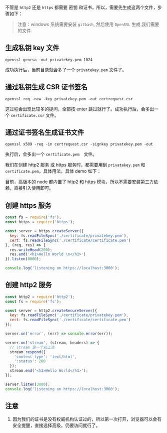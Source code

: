 不管是 `http2` 还是 `https` 都需要 密钥 和证书，所以，需要先生成这两个文件，步骤如下：

> 注意：windows 系统需要安装 `gitbash`, 然后使用 `OpenSSL` 生成 我们需要的文件.

## 生成私钥 key 文件

```shell
openssl genrsa -out privatekey.pem 1024
```
成功执行后，当前目录就会多了一个 `privatekey.pem` 文件了。

## 通过私钥生成 CSR 证书签名
```shell
openssl req -new -key privatekey.pem -out certrequest.csr
```
这过程会出现比较多的提问，全部按 enter 跳过就行了。成功执行后，会多出一个 `certificate.csr` 文件。

## 通过证书签名生成证书文件
```shell
openssl x509 -req -in certrequest.csr -signkey privatekey.pem -out
```
执行后，会多出一个 `certificate.pem`　文件。

我们在创建 http2 服务 或 https 服务时，都需要用到 `privatekey.pem` 和 `certificate.pem`，具体用法，具体 demo 如下：

目前，高版本的 node 都内置了 http2 和 https 模块，所以不需要安装第三方依赖，直接引入使用即可。

## 创建 https 服务

```javascript
const fs = require('fs');
const https = require('https');

const server = https.createServer({
  key: fs.readFileSync('./certificate/privatekey.pem'),
  cert: fs.readFileSync('./certificate/certificate.pem')
}, (req, res) => {
  res.writeHead(200);
  res.end('<h1>Hello World \n</h1>')
}).listen(8000);

console.log('listening on https://localhost:3000');
```

## 创建 http2 服务
```javascript
const http2 = require('http2');
const fs = require('fs');

const server = http2.createSecureServer({
  key: fs.readFileSync('./certificate/privatekey.pem'),
  cert: fs.readFileSync('./certificate/certificate.pem')
});

server.on('error', (err) => console.error(err));

server.on('stream', (stream, headers) => {
  // stream 是一个双工流
  stream.respond({
    'content-type': 'text/html',
    ':status': 200
  });
  stream.end('<h1>Hello World</h1>');
});

server.listen(3000);
console.log('listening on https://localhost:3000');
```

## 注意
1. 因为我们的证书是没有权威机构认证过的，所以第一次打开，浏览器可以会有安全提醒，直接选择高级，仍要访问就行了。
